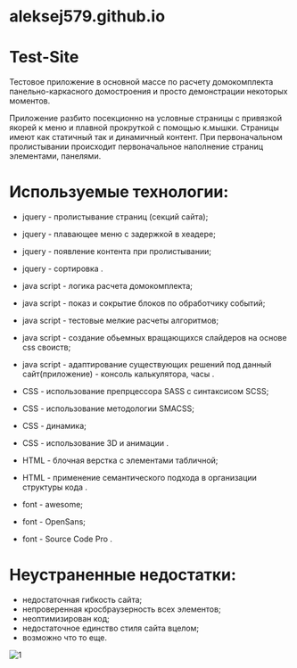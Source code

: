 # aleksej579.github.io
# Test-Site
Тестовое приложение в основной массе по расчету домокомплекта панельно-каркасного домостроения и просто демонстрации некоторых моментов.

Приложение разбито посекционно на условные страницы с привязкой якорей к меню и плавной прокруткой с помощью к.мышки.
Страницы имеют как статичный так и динамичный контент.
При первоначальном пролистывании происходит первоначальное наполнение страниц элементами, панелями.

# Используемые технологии:
- jquery - пролистывание страниц (секций сайта);
- jquery - плавающее меню с задержкой в хеадере;
- jquery - появление контента при пролистывании;
- jquery - сортировка .
  
- java script - логика расчета домокомплекта;
- java script - показ и сокрытие блоков по обработчику событий;
- java script - тестовые мелкие расчеты алгоритмов;
- java script - создание обьемных вращающихся слайдеров на основе сss своиств;
- java script - адаптирование существующих решений под данный сайт(приложение) - консоль калькулятора, часы .
  
- CSS - использование препрцессора SASS с синтаксисом SCSS;
- CSS - использование методологии SMACSS;
- CSS - динамика;
- CSS - использование 3D и анимации .
  
- HTML - блочная верстка с элементами табличной;
- HTML - применение семантического подхода в организации структуры кода .
  
- font - awesome;
- font - OpenSans;
- font - Source Code Pro .
  
# Неустраненные недостатки:
- недостаточная гибкость сайта;
- непроверенная кросбраузерность всех элементов;
- неоптимизирован код;
- недостаточное единство стиля сайта вцелом;
- возможно что то еще.

![1](https://user-images.githubusercontent.com/16978473/159708421-09ca8459-0a47-4fb9-b3ce-a8af0a383564.jpg)
